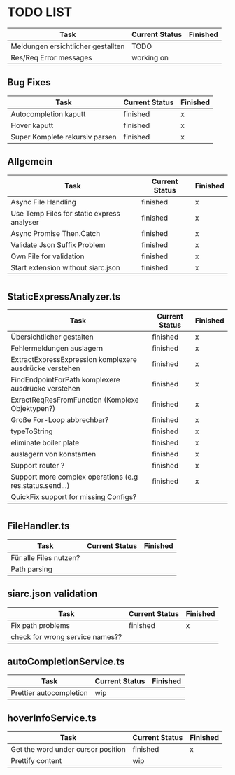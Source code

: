 # TODO LIST

| Task                               | Current Status | Finished |
| ---------------------------------- | -------------- | -------- |
| Meldungen ersichtlicher gestallten | TODO           |          |
| Res/Req Error messages             | working on     |          |

## Bug Fixes

| Task                           | Current Status | Finished |
| ------------------------------ | -------------- | -------- |
| Autocompletion kaputt          | finished       | x        |
| Hover kaputt                   | finished       | x        |
| Super Komplete rekursiv parsen | finished       | x        |

## Allgemein

| Task                                       | Current Status | Finished |
| ------------------------------------------ | -------------- | -------- |
| Async File Handling                        | finished       | x        |
| Use Temp Files for static express analyser | finished       | x        |
| Async Promise Then.Catch                   | finished       | x        |
| Validate Json Suffix Problem               | finished       | x        |
| Own File for validation                    | finished       | x        |
| Start extension without siarc.json         | finished       | x        |

#

## StaticExpressAnalyzer.ts

| Task                                                     | Current Status | Finished |
| -------------------------------------------------------- | -------------- | -------- |
| Übersichtlicher gestalten                                | finished       | x        |
| Fehlermeldungen auslagern                                | finished       | x        |
| ExtractExpressExpression komplexere ausdrücke verstehen  | finished       | x        |
| FindEndpointForPath komplexere ausdrücke verstehen       | finished       | x        |
| ExractReqResFromFunction (Komplexe Objektypen?)          | finished       | x        |
| Große For-Loop abbrechbar?                               | finished       | x        |
| typeToString                                             | finished       | x        |
| eliminate boiler plate                                   | finished       | x        |
| auslagern von konstanten                                 | finished       | x        |
| Support router ?                                         | finished       | x        |
| Support more complex operations (e.g res.status.send...) | finished       | x        |
| QuickFix support for missing Configs?                    |                |          |

#

## FileHandler.ts

| Task                   | Current Status | Finished |
| ---------------------- | -------------- | -------- |
| Für alle Files nutzen? |                |
| Path parsing           |                |

## siarc.json validation

| Task                            | Current Status | Finished |
| ------------------------------- | -------------- | -------- |
| Fix path problems               | finished       | x        |
| check for wrong service names?? |                |

## autoCompletionService.ts

| Task                    | Current Status | Finished |
| ----------------------- | -------------- | -------- |
| Prettier autocompletion | wip            |

## hoverInfoService.ts

| Task                               | Current Status | Finished |
| ---------------------------------- | -------------- | -------- |
| Get the word under cursor position | finished       | x        |
| Prettify content                   | wip            |
